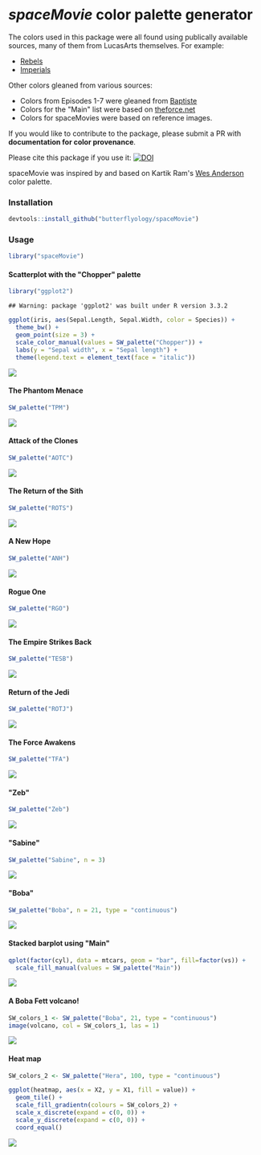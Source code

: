 # *spaceMovie* color palette generator


The colors used in this package were all found using publically available sources, many of them from LucasArts themselves. For example:

- [Rebels](http://www.starwars.com/news/star-wars-rebels-costume-color-guide-for-padawans-twileks-and-more)
- [Imperials](http://www.starwars.com/news/star-wars-rebels-costume-color-guide-for-imperials)

Other colors gleaned from various sources:

- Colors from Episodes 1-7 were gleaned from [Baptiste](http://www.fubiz.net/en/2015/04/20/the-colors-of-star-wars-palettes/)
- Colors for the "Main" list were based on [theforce.net](http://www.theforce.net/fanfilms/postproduction/crawl/opening.asp0.)
- Colors for spaceMovies were based on reference images.

If you would like to contribute to the package, please submit a PR with **documentation for color provenance**.

Please cite this package if you use it: [![DOI](https://zenodo.org/badge/78565513.svg)](https://zenodo.org/badge/latestdoi/78565513)

spaceMovie was inspired by and based on Kartik Ram's [Wes Anderson](https://github.com/karthik/wesanderson) color palette.

### Installation

```r
devtools::install_github("butterflyology/spaceMovie")
```

### Usage

```r
library("spaceMovie")
```

#### Scatterplot with the "Chopper" palette

```r
library("ggplot2")
```

```
## Warning: package 'ggplot2' was built under R version 3.3.2
```

```r
ggplot(iris, aes(Sepal.Length, Sepal.Width, color = Species)) +
  theme_bw() +
  geom_point(size = 3) +
  scale_color_manual(values = SW_palette("Chopper")) +
  labs(y = "Sepal width", x = "Sepal length") +
  theme(legend.text = element_text(face = "italic"))
```

<img src="figure/chopper-1.png" style="display: block; margin: auto;" />

#### The Phantom Menace

```r
SW_palette("TPM")
```

<img src="figure/TPM-1.png" style="display: block; margin: auto;" />

#### Attack of the Clones

```r
SW_palette("AOTC")
```

<img src="figure/AOTC-1.png" style="display: block; margin: auto;" />

#### The Return of the Sith

```r
SW_palette("ROTS")
```

<img src="figure/ROTS-1.png" style="display: block; margin: auto;" />

#### A New Hope

```r
SW_palette("ANH")
```

<img src="figure/ANH-1.png" style="display: block; margin: auto;" />

#### Rogue One

```r
SW_palette("RGO")
```

<img src="figure/RGO-1.png" style="display: block; margin: auto;" />


#### The Empire Strikes Back

```r
SW_palette("TESB")
```

<img src="figure/TESB-1.png" style="display: block; margin: auto;" />

#### Return of the Jedi

```r
SW_palette("ROTJ")
```

<img src="figure/ROTJ-1.png" style="display: block; margin: auto;" />

#### The Force Awakens

```r
SW_palette("TFA")
```

<img src="figure/TFA-1.png" style="display: block; margin: auto;" />

#### "Zeb"

```r
SW_palette("Zeb")
```

<img src="figure/Zeb-1.png" style="display: block; margin: auto;" />

#### "Sabine"

```r
SW_palette("Sabine", n = 3)
```

<img src="figure/Sabine-1.png" style="display: block; margin: auto;" />

#### "Boba"

```r
SW_palette("Boba", n = 21, type = "continuous")
```

<img src="figure/Boba-1.png" style="display: block; margin: auto;" />

#### Stacked barplot using "Main"

```r
qplot(factor(cyl), data = mtcars, geom = "bar", fill=factor(vs)) +
  scale_fill_manual(values = SW_palette("Main"))
```

<img src="figure/Main-1.png" style="display: block; margin: auto;" />

#### A Boba Fett volcano!

```r
SW_colors_1 <- SW_palette("Boba", 21, type = "continuous")
image(volcano, col = SW_colors_1, las = 1)
```

<img src="figure/Boba_volcano-1.png" style="display: block; margin: auto;" />

#### Heat map

```r
SW_colors_2 <- SW_palette("Hera", 100, type = "continuous")

ggplot(heatmap, aes(x = X2, y = X1, fill = value)) + 
  geom_tile() + 
  scale_fill_gradientn(colours = SW_colors_2) + 
  scale_x_discrete(expand = c(0, 0)) +
  scale_y_discrete(expand = c(0, 0)) + 
  coord_equal() 
```

<img src="figure/Heat-1.png" style="display: block; margin: auto;" />
